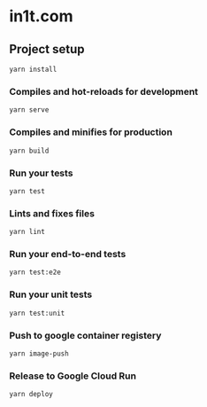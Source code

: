 # in1t.com

## Project setup
```
yarn install
```

### Compiles and hot-reloads for development
```
yarn serve
```

### Compiles and minifies for production
```
yarn build
```

### Run your tests
```
yarn test
```

### Lints and fixes files
```
yarn lint
```

### Run your end-to-end tests
```
yarn test:e2e
```

### Run your unit tests
```
yarn test:unit
```

### Push to google container registery
```
yarn image-push
```

### Release to Google Cloud Run
```
yarn deploy
```
